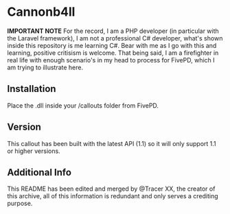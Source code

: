 # Cannonb4ll

**IMPORTANT NOTE** For the record, I am a PHP developer (in particular with the Laravel framework), I am not a professional C# developer, what's shown inside this repository is me learning C#. Bear with me as I go with this and learning, positive critisism is welcome. That being said, I am a firefighter in real life with enough scenario's in my head to process for FivePD, which I am trying to illustrate here.

## Installation

Place the .dll inside your /callouts folder from FivePD.

## Version

This callout has been built with the latest API (1.1) so it will only support 1.1 or higher versions.

## Additional Info

This README has been edited and merged by @Tracer XX, the creator of this archive, all of this information is redundant and only serves a crediting purpose.